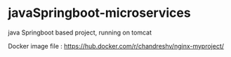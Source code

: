 # javaSpringboot-microservices
java Springboot based project, running on tomcat

Docker image file : https://hub.docker.com/r/chandreshv/nginx-myproject/
